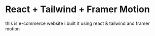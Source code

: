 # React + Tailwind + Framer Motion


this is e-commerce website i built it using react & tailwind and framer motion
